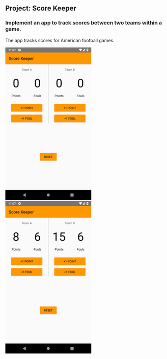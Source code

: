 ## Project: Score Keeper
### Implement an app to track scores between two teams within a game.
The app tracks scores for American football games.

<img src="./screenshots/1.png" width="270">

<img src="./screenshots/2.png" width="270">
